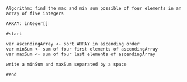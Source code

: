     Algorithm: find the max and min sum possible of four elements in an array of five integers

    ARRAY: integer[]

    #start

    var ascendingArray <- sort ARRAY in ascending order
    var minSum <- sum of four first elements of ascendingArray
    var maxSum <- sum of four last elements of ascendingArray

    write a minSum and maxSum separated by a space
    
    #end